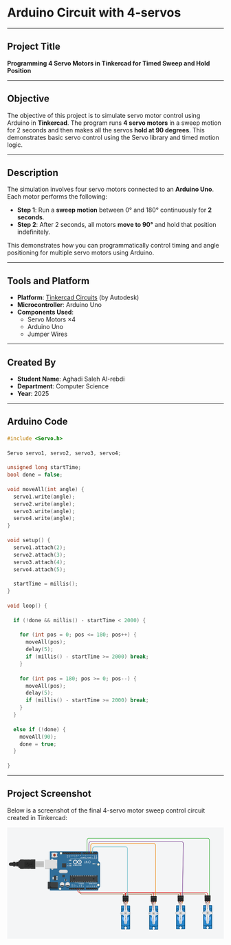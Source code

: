 # Arduino Circuit with 4-servos 

---

## Project Title  
**Programming 4 Servo Motors in Tinkercad for Timed Sweep and Hold Position**

---

## Objective  
The objective of this project is to simulate servo motor control using Arduino in **Tinkercad**. The program runs **4 servo motors** in a sweep motion for 2 seconds and then makes all the servos **hold at 90 degrees**. This demonstrates basic servo control using the Servo library and timed motion logic.

---

## Description  
The simulation involves four servo motors connected to an **Arduino Uno**. Each motor performs the following:

- **Step 1**: Run a **sweep motion**  between 0° and 180° continuously for **2 seconds**.
- **Step 2**: After 2 seconds, all motors **move to 90°** and hold that position indefinitely.

This demonstrates how you can programmatically control timing and angle positioning for multiple servo motors using Arduino.

---

## Tools and Platform  
- **Platform**: [Tinkercad Circuits](https://www.tinkercad.com) (by Autodesk)  
- **Microcontroller**: Arduino Uno  
- **Components Used**:
  - Servo Motors ×4  
  - Arduino Uno    
  - Jumper Wires  

---

## Created By  
- **Student Name**: Aghadi Saleh Al-rebdi  
- **Department**: Computer Science  
- **Year**: 2025  

---

## Arduino Code

```cpp
#include <Servo.h>

Servo servo1, servo2, servo3, servo4;

unsigned long startTime;
bool done = false;

void moveAll(int angle) {
  servo1.write(angle);
  servo2.write(angle);
  servo3.write(angle);
  servo4.write(angle);
}

void setup() {
  servo1.attach(2);
  servo2.attach(3);
  servo3.attach(4);
  servo4.attach(5);

  startTime = millis();
}

void loop() {

  if (!done && millis() - startTime < 2000) {
    
    for (int pos = 0; pos <= 180; pos++) {
      moveAll(pos);
      delay(5);
      if (millis() - startTime >= 2000) break;
    }

    for (int pos = 180; pos >= 0; pos--) {
      moveAll(pos);
      delay(5);
      if (millis() - startTime >= 2000) break;
    }
  }

  else if (!done) {
    moveAll(90);  
    done = true;  
  }

}
```

---

## Project Screenshot  
Below is a screenshot of the final 4-servo motor sweep control circuit created in Tinkercad:

![Circuit Screenshot](Servos.png)

